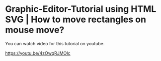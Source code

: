 # Graphic-Editor-Tutorial using HTML SVG | How to move rectangles on mouse move?

You can watch video for this tutorial on youtube.

https://youtu.be/4zOwqRJMOIc
